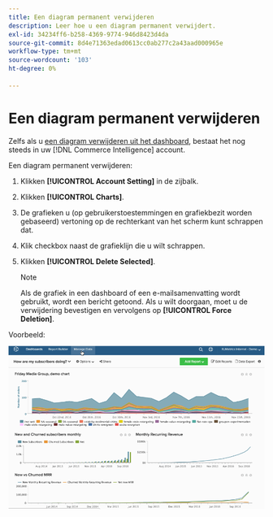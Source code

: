 ```yaml
---
title: Een diagram permanent verwijderen
description: Leer hoe u een diagram permanent verwijdert.
exl-id: 34234ff6-b258-4369-9774-946d8423d4da
source-git-commit: 8d4e71363edad0613cc0ab277c2a43aad000965e
workflow-type: tm+mt
source-wordcount: '103'
ht-degree: 0%

---
```


# Een diagram permanent verwijderen

Zelfs als u [een diagram verwijderen uit het dashboard](../../data-user/dashboards/remove-charts-dashboard.md), bestaat het nog steeds in uw [!DNL Commerce Intelligence] account.

Een diagram permanent verwijderen:

1. Klikken **[!UICONTROL Account Setting]** in de zijbalk.

1. Klikken **[!UICONTROL Charts]**.

1. De grafieken u (op gebruikerstoestemmingen en grafiekbezit worden gebaseerd) vertoning op de rechterkant van het scherm kunt schrappen dat.

1. Klik checkbox naast de grafieklijn die u wilt schrappen.

1. Klikken **[!UICONTROL Delete Selected]**.

   >[!NOTE]
   >
   >Als de grafiek in een dashboard of een e-mailsamenvatting wordt gebruikt, wordt een bericht getoond. Als u wilt doorgaan, moet u de verwijdering bevestigen en vervolgens op **[!UICONTROL Force Deletion]**.

Voorbeeld:

![een diagram verwijderen](../../assets/deletechart.gif)<!--{: width="630" height="402"}-->
